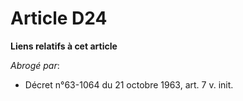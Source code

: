 # Article D24

**Liens relatifs à cet article**

_Abrogé par_:

  - Décret n°63-1064 du 21 octobre 1963, art. 7 v. init.
